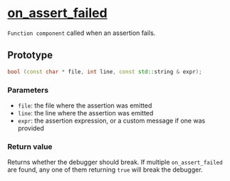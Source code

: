 # [on_assert_failed](on_assert_failed.hpp)

`Function component` called when an assertion fails.

## Prototype

```cpp
bool (const char * file, int line, const std::string & expr);
```

### Parameters

* `file`: the file where the assertion was emitted
* `line`: the line where the assertion was emitted
* `expr`: the assertion expression, or a custom message if one was provided

### Return value

Returns whether the debugger should break. If multiple `on_assert_failed` are found, any one of them returning `true` will break the debugger.
